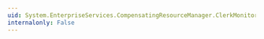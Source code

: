 ```yaml
---
uid: System.EnterpriseServices.CompensatingResourceManager.ClerkMonitor.Finalize
internalonly: False
---
```

